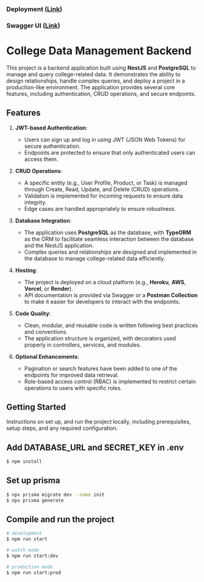 ### Deployment ([Link](https://college-placement-6dlw.onrender.com/))
### Swagger UI ([Link](https://college-placement-6dlw.onrender.com/api))

# College Data Management Backend

This project is a backend application built using **NestJS** and **PostgreSQL** to manage and query college-related data. It demonstrates the ability to design relationships, handle complex queries, and deploy a project in a production-like environment. The application provides several core features, including authentication, CRUD operations, and secure endpoints.

## Features

1. **JWT-based Authentication**:
   - Users can sign up and log in using JWT (JSON Web Tokens) for secure authentication.
   - Endpoints are protected to ensure that only authenticated users can access them.

2. **CRUD Operations**:
   - A specific entity (e.g., User Profile, Product, or Task) is managed through Create, Read, Update, and Delete (CRUD) operations.
   - Validation is implemented for incoming requests to ensure data integrity.
   - Edge cases are handled appropriately to ensure robustness.

3. **Database Integration**:
   - The application uses **PostgreSQL** as the database, with **TypeORM** as the ORM to facilitate seamless interaction between the database and the NestJS application.
   - Complex queries and relationships are designed and implemented in the database to manage college-related data efficiently.

4. **Hosting**:
   - The project is deployed on a cloud platform (e.g., **Heroku**, **AWS**, **Vercel**, or **Render**).
   - API documentation is provided via Swagger or a **Postman Collection** to make it easier for developers to interact with the endpoints.

5. **Code Quality**:
   - Clean, modular, and reusable code is written following best practices and conventions.
   - The application structure is organized, with decorators used properly in controllers, services, and modules.

6. **Optional Enhancements**:
   - Pagination or search features have been added to one of the endpoints for improved data retrieval.
   - Role-based access control (RBAC) is implemented to restrict certain operations to users with specific roles.

## Getting Started

Instructions on set up, and run the project locally, including prerequisites, setup steps, and any required configuration.

## Add DATABASE_URL and SECRET_KEY in .env

```bash
$ npm install
```

## Set up prisma 

```bash
$ npx prisma migrate dev --name init
$ npx prisma generate
```

## Compile and run the project

```bash
# development
$ npm run start

# watch mode
$ npm run start:dev

# production mode
$ npm run start:prod
```
